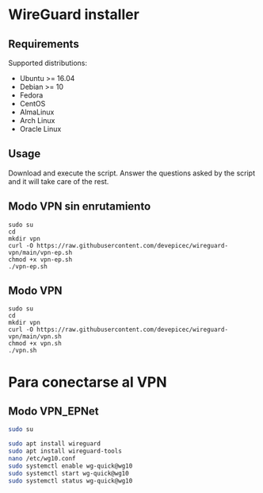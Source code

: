 # WireGuard installer

## Requirements

Supported distributions:

- Ubuntu >= 16.04
- Debian >= 10
- Fedora
- CentOS
- AlmaLinux
- Arch Linux
- Oracle Linux

## Usage

Download and execute the script. Answer the questions asked by the script and it will take care of the rest.


## Modo VPN sin enrutamiento
```shell
sudo su
cd
mkdir vpn
curl -O https://raw.githubusercontent.com/devepicec/wireguard-vpn/main/vpn-ep.sh
chmod +x vpn-ep.sh
./vpn-ep.sh
```

## Modo VPN
```shell
sudo su
cd
mkdir vpn
curl -O https://raw.githubusercontent.com/devepicec/wireguard-vpn/main/vpn.sh
chmod +x vpn.sh
./vpn.sh
```


# Para conectarse al VPN

## Modo VPN_EPNet
```bash
sudo su
```
```bash
sudo apt install wireguard
sudo apt install wireguard-tools
nano /etc/wg10.conf
sudo systemctl enable wg-quick@wg10
sudo systemctl start wg-quick@wg10
sudo systemctl status wg-quick@wg10
```
